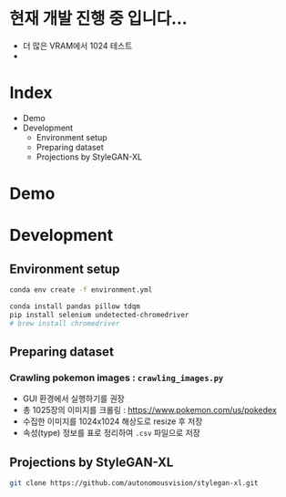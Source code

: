 # 현재 개발 진행 중 입니다...
- 더 많은 VRAM에서 1024 테스트
- 

# Index
- Demo
- Development
  - Environment setup
  - Preparing dataset
  - Projections by StyleGAN-XL


# Demo



# Development

## Environment setup
```sh
conda env create -f environment.yml

conda install pandas pillow tdqm
pip install selenium undetected-chromedriver
# brew install chromedriver
```

## Preparing dataset

### Crawling pokemon images : `crawling_images.py`
- GUI 환경에서 실행하기를 권장
- 총 1025장의 이미지를 크롤링 : https://www.pokemon.com/us/pokedex
- 수집한 이미지를 1024x1024 해상도로 resize 후 저장
- 속성(type) 정보를 표로 정리하여 `.csv` 파일으로 저장


## Projections by StyleGAN-XL

```sh
git clone https://github.com/autonomousvision/stylegan-xl.git
```